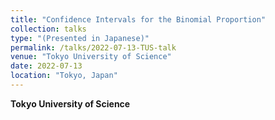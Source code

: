 ```yaml
---
title: "Confidence Intervals for the Binomial Proportion"
collection: talks
type: "(Presented in Japanese)"
permalink: /talks/2022-07-13-TUS-talk
venue: "Tokyo University of Science"
date: 2022-07-13
location: "Tokyo, Japan"
---
```

<style>
  hr {
    height: 2px;
    background-color: #E5E4E2;
    border: none;
  }

  .no-italics {
      font-style: normal;   
  }
</style>

<b>
Tokyo University of Science
</b>
